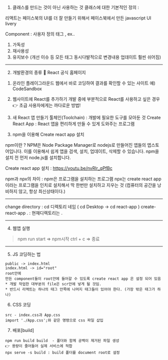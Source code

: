 1. 클래스를 만드는 것이 아닌 사용하는 것
클래스에 대한 기본적인 정의 : 

리액트는 페이스북의 UI를 더 잘 만들기 위해서 페이스북에서 만든 javascript UI livery

Component : 사용자 정의 태그 <Top></Top> , <sicebar></Sidebar> ex..

1. 가독성
2. 재사용성
3. 유지보수 (개선 이슈 등 모든 태그 동시다발적으로 변경내용 업데이트 훨씬 쉬어짐)



---
2. 개발환경의 종류
🔗 React 공식 홈페이지

1) 온라인 플레이그라운드
웹에서 바로 코딩하여 결과를 확인할 수 있는 사이트
예) CodeSandbox
2) 웹사이트에 React를 추가하기
개발 중에 부분적으로 React를 사용하고 싶은 경우
👉 초급 사용자에게는 까다로운 방법!

3) 새 React 앱 만들기
툴체인(Toolchain)
: 개발에 필요한 도구를 모아둔 것
Create React App
: React 앱을 편리하게 만들 수 있게 도와주는 프로그램


3. npm을 이용해 Create react app 설치

npm이란 ? NPM은 Node Package Manager로 nodejs로 만들어진 앱들의 앱스토어입니다. 
이를 이용해서 쉽게 앱을 검색, 설치, 업데이트, 삭제할 수 있습니다. npm을 설치 전 먼저 node.js를 설치합니다.

Create react app 설치 : https://youtu.be/nvRlr_qPfBc

npm과 npx의 차이 : npm은 프로그램을 설치하는 프로그램 npx는 create react app이라는 프로그램을 인치로 설치해서
딱 한번만 설치하고 지우는 것 (컴퓨터의 공간을 낭비하지 않고, 항상 최신상태이다.)


---

change directory : cd 디렉토리 네임 ( cd Desktop -> cd react-app )
create-react-app . : 현재디렉토리는 . 


---

4. 웹앱 실행
  > npm run start => npm시작
  > ctrl + c => 종료  
  ---
  
  5. JS 코딩하는 법
  ```
  public -> index.html
  index.html -> id="root"
  root안에 
  만든 component들이 root안에 들어갈 수 있도록 create react app 은 설정 되어 있음
  * 개발 작업한 대부분의 file은 scr안에 넣게 될 것임.
  * 반드시 리액트는 하나의 태그 안쪽에 나머지 태그들이 있어야 한다. (가장 밖은 태그가 하나)
  
  ```
  
  6. CSS 코딩
  ```
  src - index.css과 App.css
  import './App.css';와 같은 명령으로 css 파일 삽입
  ```
  
  7. 배포[build]
  ```
npm run build build  - 폴더와 함께 공백이 제거된 파일 생성
👉 용량이 줄어들어 실제 서비스에 적합
npx serve -s build : build 폴더를 document root로 설정
